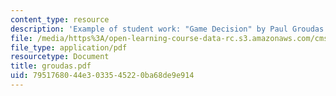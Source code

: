 ```yaml
---
content_type: resource
description: 'Example of student work: "Game Decision" by Paul Groudas.'
file: /media/https%3A/open-learning-course-data-rc.s3.amazonaws.com/cms-600-videogame-theory-and-analysis-fall-2007/7951768044e3033545220ba68de9e914_groudas.pdf
file_type: application/pdf
resourcetype: Document
title: groudas.pdf
uid: 79517680-44e3-0335-4522-0ba68de9e914
---
```

